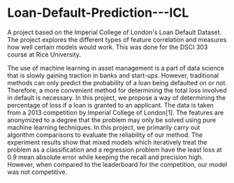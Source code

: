 # Loan-Default-Prediction---ICL
A project based on the Imperial College of London's Loan Default Dataset. The project explores the different types of feature correlation and measures how well certain models would work. This was done for the DSCI 303 course at Rice University.

The use of machine learning in asset management is a part of data science that is slowly gaining traction in banks and start-ups. However, traditional methods can only predict the probability of a loan being defaulted on or not. Therefore, a more convenient method for determining the total loss involved in default is necessary. In this project, we propose a way of determining the percentage of loss if a loan is granted to an applicant. The data is taken from a 2013 competition by Imperial College of London[1]. The features are anonymized to a degree that the problem may only be solved using pure machine learning techniques. In this project, we primarily carry out algorithm comparisons to evaluate the reliability of our method. The experiment results show that mixed models which iteratively treat the problem as a classification and a regression problem have the least loss at 0.9 mean absolute error while keeping the recall and precision high. However, when compared to the leaderboard for the competition, our model was not competitive.
